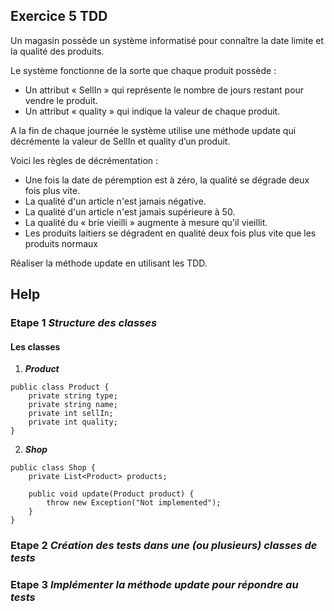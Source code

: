 ## Exercice 5 TDD

Un magasin possède un système informatisé pour connaître la date limite et la qualité des produits.

Le système fonctionne de la sorte que chaque produit possède :
-	Un attribut « SellIn » qui représente le nombre de jours restant pour vendre le produit.
-	Un attribut « quality » qui indique la valeur de chaque produit.

A la fin de chaque journée le système utilise une méthode update qui décrémente la valeur de SellIn et quality d’un produit.

Voici les règles de décrémentation : 
-	Une fois la date de péremption est à zéro, la qualité se dégrade deux fois plus vite.
-	La qualité d'un article n'est jamais négative.
-	La qualité d'un article n'est jamais supérieure à 50.
-	La qualité du « brie vieilli » augmente à mesure qu'il vieillit.
-	Les produits laitiers se dégradent en qualité deux fois plus vite que les produits normaux

Réaliser la méthode update en utilisant les TDD.

## Help

### Etape 1 ***Structure des classes***

#### Les classes

1. ***Product***

```
public class Product {
    private string type;
    private string name;
    private int sellIn;
    private int quality;
}
```
2. ***Shop***

```
public class Shop {
    private List<Product> products;
    
    public void update(Product product) {
        throw new Exception("Not implemented");
    }
}
```

### Etape 2 ***Création des tests dans une (ou plusieurs) classes de tests***

### Etape 3 ***Implémenter la méthode update pour répondre au tests***